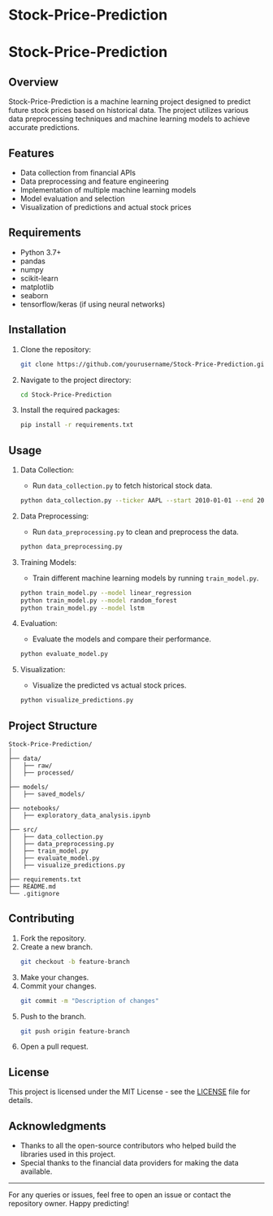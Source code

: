 # Stock-Price-Prediction

# Stock-Price-Prediction

## Overview
Stock-Price-Prediction is a machine learning project designed to predict future stock prices based on historical data. The project utilizes various data preprocessing techniques and machine learning models to achieve accurate predictions.

## Features
- Data collection from financial APIs
- Data preprocessing and feature engineering
- Implementation of multiple machine learning models
- Model evaluation and selection
- Visualization of predictions and actual stock prices

## Requirements
- Python 3.7+
- pandas
- numpy
- scikit-learn
- matplotlib
- seaborn
- tensorflow/keras (if using neural networks)

## Installation
1. Clone the repository:
    ```sh
    git clone https://github.com/yourusername/Stock-Price-Prediction.git
    ```
2. Navigate to the project directory:
    ```sh
    cd Stock-Price-Prediction
    ```
3. Install the required packages:
    ```sh
    pip install -r requirements.txt
    ```

## Usage
1. Data Collection:
    - Run `data_collection.py` to fetch historical stock data.
    ```sh
    python data_collection.py --ticker AAPL --start 2010-01-01 --end 2020-12-31
    ```

2. Data Preprocessing:
    - Run `data_preprocessing.py` to clean and preprocess the data.
    ```sh
    python data_preprocessing.py
    ```

3. Training Models:
    - Train different machine learning models by running `train_model.py`.
    ```sh
    python train_model.py --model linear_regression
    python train_model.py --model random_forest
    python train_model.py --model lstm
    ```

4. Evaluation:
    - Evaluate the models and compare their performance.
    ```sh
    python evaluate_model.py
    ```

5. Visualization:
    - Visualize the predicted vs actual stock prices.
    ```sh
    python visualize_predictions.py
    ```

## Project Structure
```
Stock-Price-Prediction/
│
├── data/
│   ├── raw/
│   ├── processed/
│
├── models/
│   ├── saved_models/
│
├── notebooks/
│   ├── exploratory_data_analysis.ipynb
│
├── src/
│   ├── data_collection.py
│   ├── data_preprocessing.py
│   ├── train_model.py
│   ├── evaluate_model.py
│   ├── visualize_predictions.py
│
├── requirements.txt
├── README.md
└── .gitignore
```

## Contributing
1. Fork the repository.
2. Create a new branch.
    ```sh
    git checkout -b feature-branch
    ```
3. Make your changes.
4. Commit your changes.
    ```sh
    git commit -m "Description of changes"
    ```
5. Push to the branch.
    ```sh
    git push origin feature-branch
    ```
6. Open a pull request.

## License
This project is licensed under the MIT License - see the [LICENSE](LICENSE) file for details.

## Acknowledgments
- Thanks to all the open-source contributors who helped build the libraries used in this project.
- Special thanks to the financial data providers for making the data available.

---

For any queries or issues, feel free to open an issue or contact the repository owner. Happy predicting!
